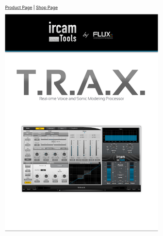 [Product Page](https://www.flux.audio/project/ircam-trax/) 
| [Shop Page](https://shop.flux.audio/en_US/products/ircam-trax)

![](../include/trax_00.PNG)